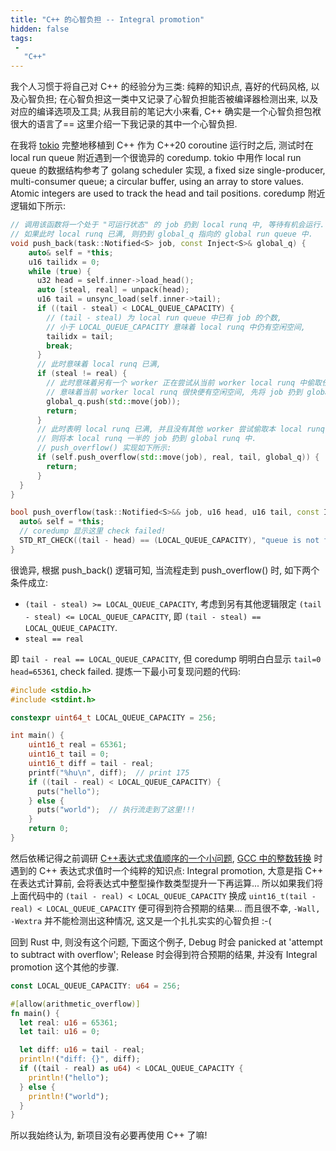 ```yaml
---
title: "C++ 的心智负担 -- Integral promotion"
hidden: false
tags:
 -
   "C++"
---
```


我个人习惯于将自己对 C++ 的经验分为三类: 纯粹的知识点, 喜好的代码风格, 以及心智负担; 在心智负担这一类中又记录了心智负担能否被编译器检测出来, 以及对应的编译选项及工具; 从我目前的笔记大小来看, C++ 确实是一个心智负担包袱很大的语言了== 这里介绍一下我记录的其中一个心智负担.

在我将 [tokio]({{site.url}}/2022/01/19/tokio-attempts/) 完整地移植到 C++ 作为 C++20 coroutine 运行时之后, 测试时在 local run queue 附近遇到一个很诡异的 coredump. tokio 中用作 local run queue 的数据结构参考了 golang scheduler 实现, a fixed size single-producer, multi-consumer queue; a circular buffer, using an array to store values. Atomic integers are used to track the head and tail positions. coredump 附近逻辑如下所示:


```c++
// 调用该函数将一个处于 "可运行状态" 的 job 扔到 local runq 中, 等待有机会运行.
// 如果此时 local runq 已满, 则扔到 global_q 指向的 global run queue 中.
void push_back(task::Notified<S> job, const Inject<S>& global_q) {
    auto& self = *this;
    u16 tailidx = 0;
    while (true) {
      u32 head = self.inner->load_head();
      auto [steal, real] = unpack(head);
      u16 tail = unsync_load(self.inner->tail);
      if ((tail - steal) < LOCAL_QUEUE_CAPACITY) {
        // (tail - steal) 为 local run queue 中已有 job 的个数,
        // 小于 LOCAL_QUEUE_CAPACITY 意味着 local runq 中仍有空闲空间,
        tailidx = tail;
        break;
      }
      // 此时意味着 local runq 已满,
      if (steal != real) {
        // 此时意味着另有一个 worker 正在尝试从当前 worker local runq 中偷取任务.
        // 意味着当前 worker local runq 很快便有空闲空间, 先将 job 扔到 global runq 中.
        global_q.push(std::move(job));
        return;
      }
      // 此时表明 local runq 已满, 并且没有其他 worker 尝试偷取本 local runq 中任务,
      // 则将本 local runq 一半的 job 扔到 global runq 中.
      // push_overflow() 实现如下所示:
      if (self.push_overflow(std::move(job), real, tail, global_q)) {
        return;
      }
  }
}

bool push_overflow(task::Notified<S>&& job, u16 head, u16 tail, const Inject<S>& global_q) {
  auto& self = *this;
  // coredump 显示这里 check failed!
  STD_RT_CHECK((tail - head) == (LOCAL_QUEUE_CAPACITY), "queue is not full, tail=%hu head=%hu", tail, head);
}
```

很诡异, 根据 push_back() 逻辑可知, 当流程走到 push_overflow() 时, 如下两个条件成立:

- `(tail - steal) >= LOCAL_QUEUE_CAPACITY`, 考虑到另有其他逻辑限定 `(tail - steal) <= LOCAL_QUEUE_CAPACITY`, 即 `(tail - steal) == LOCAL_QUEUE_CAPACITY`.
- `steal == real`

即 `tail - real == LOCAL_QUEUE_CAPACITY`, 但 coredump 明明白白显示 `tail=0 head=65361`, check failed. 提炼一下最小可复现问题的代码:

```c++
#include <stdio.h>
#include <stdint.h>

constexpr uint64_t LOCAL_QUEUE_CAPACITY = 256;

int main() {
    uint16_t real = 65361;
    uint16_t tail = 0;
    uint16_t diff = tail - real;
    printf("%hu\n", diff);  // print 175
    if ((tail - real) < LOCAL_QUEUE_CAPACITY) {
      puts("hello");
    } else {
      puts("world");  // 执行流走到了这里!!!
    }
    return 0;
}
```

然后依稀记得之前调研 [C++表达式求值顺序的一个小问题]({{site.url}}/2021/11/22/cpp-eval/), [GCC 中的整数转换]({{site.url}}/2019/12/01/gccintconv/) 时遇到的 C++ 表达式求值时一个纯粹的知识点: Integral promotion, 大意是指 C++ 在表达式计算前, 会将表达式中整型操作数类型提升一下再运算... 所以如果我们将上面代码中的 `(tail - real) < LOCAL_QUEUE_CAPACITY` 换成 `uint16_t(tail - real) < LOCAL_QUEUE_CAPACITY` 便可得到符合预期的结果... 而且很不幸, `-Wall, -Wextra` 并不能检测出这种情况, 这又是一个扎扎实实的心智负担 :-(

回到 Rust 中, 则没有这个问题, 下面这个例子, Debug 时会 panicked at 'attempt to subtract with overflow'; Release 时会得到符合预期的结果, 并没有 Integral promotion 这个其他的步骤.

```rust
const LOCAL_QUEUE_CAPACITY: u64 = 256;

#[allow(arithmetic_overflow)]
fn main() {
  let real: u16 = 65361;
  let tail: u16 = 0;

  let diff: u16 = tail - real;
  println!("diff: {}", diff);
  if ((tail - real) as u64) < LOCAL_QUEUE_CAPACITY {
    println!("hello");
  } else {
    println!("world");
  }
}
```

所以我始终认为, 新项目没有必要再使用 C++ 了嘛!
